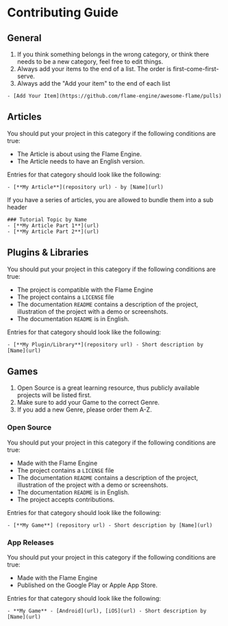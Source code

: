 # Contributing Guide

## General

1. If you think something belongs in the wrong category, or think there needs to be a new category, feel free to edit things.
1. Always add your items to the end of a list. The order is first-come-first-serve.
1. Always add the "Add your item" to the end of each list

`- [Add Your Item](https://github.com/flame-engine/awesome-flame/pulls)`

## Articles

You should put your project in this category if the following conditions are true:

- The Article is about using the Flame Engine.
- The Article needs to have an English version.

Entries for that category should look like the following:

`- [**My Article**](repository url) - by [Name](url)`

If you have a series of articles, you are allowed to bundle them into a sub header

```
### Tutorial Topic by Name
- [**My Article Part 1**](url)
- [**My Article Part 2**](url)
```

## Plugins & Libraries

You should put your project in this category if the following conditions are true:

- The project is compatible with the Flame Engine
- The project contains a `LICENSE` file
- The documentation `README` contains a description of the project, illustration of the project with a demo or screenshots.
- The documentation `README` is in English.

Entries for that category should look like the following:

`- [**My Plugin/Library**](repository url) - Short description by [Name](url)`

## Games

1. Open Source is a great learning resource, thus publicly available projects will be listed first.
1. Make sure to add your Game to the correct Genre.
1. If you add a new Genre, please order them A-Z.

### Open Source

You should put your project in this category if the following conditions are true:

- Made with the Flame Engine
- The project contains a `LICENSE` file
- The documentation `README` contains a description of the project, illustration of the project with a demo or screenshots.
- The documentation `README` is in English.
- The project accepts contributions.

Entries for that category should look like the following:

`- [**My Game**] (repository url) - Short description by [Name](url)`

### App Releases

You should put your project in this category if the following conditions are true:

- Made with the Flame Engine
- Published on the Google Play or Apple App Store.

Entries for that category should look like the following:

`- **My Game** - [Android](url), [iOS](url) - Short description by [Name](url)`
